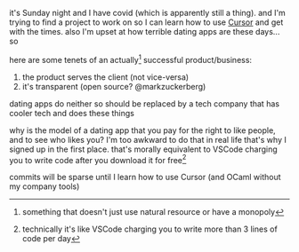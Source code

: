it's Sunday night and I have covid (which is apparently still a thing). and I'm trying to find a project to work on so I can learn how to use [Cursor](https://www.cursor.com) and get with the times. also I'm upset at how terrible dating apps are these days... so

here are some tenets of an actually[^1] successful product/business:

1. the product serves the client (not vice-versa)
2. it's transparent (open source? @markzuckerberg)

dating apps do neither so should be replaced by a tech company that has cooler tech and does these things

why is the model of a dating app that you pay for the right to like people, and to see who likes you? I'm too awkward to do that in real life that's why I signed up in the first place. that's morally equivalent to VSCode charging you to write code after you download it for free[^2]

commits will be sparse until I learn how to use Cursor (and OCaml without my company tools)

[^1]: something that doesn't just use natural resource or have a monopoly
[^2]: technically it's like VSCode charging you to write more than 3 lines of code per day
